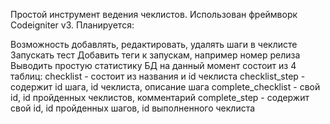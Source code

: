 Простой инструмент ведения чеклистов. Использован фреймворк Codeigniter v3.
Планируется:

Возможность добавлять, редактировать, удалять шаги в чеклисте
Запускать тест
Добавить теги к запускам, например номер релиза
Выводить простую статистику
БД на данный момент состоит из 4 таблиц:
checklist - состоит из названия и id чеклиста
checklist_step - содержит id шага, id чеклиста, описание шага
complete_checklist - свой id, id пройденных чеклистов, комментарий
complete_step - содержит свой id, id пройденных шагов, id выполненного чеклиста
